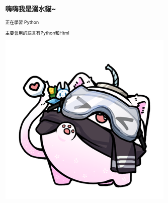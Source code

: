 ## 嗨嗨我是溺水貓~
正在學習 Python

主要會用的語言有Python和Html

![image](https://raw.githubusercontent.com/watercatuwu/watercatuwu/main/unknown.png)
